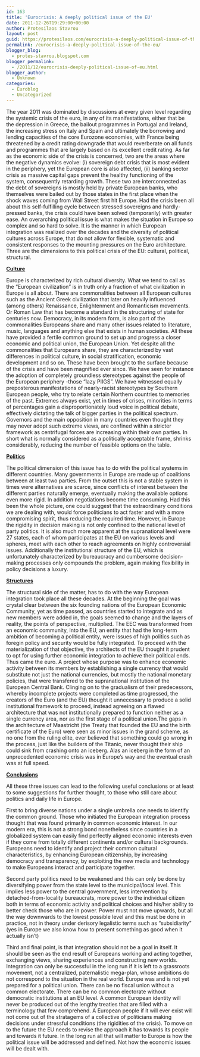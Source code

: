 ```yaml
---
id: 163
title: 'Eurocrisis: A deeply political issue of the EU'
date: 2011-12-26T19:29:00+00:00
author: Protesilaos Stavrou
layout: post
guid: https://protesilaos.com/eurocrisis-a-deeply-political-issue-of-the-eu/
permalink: /eurocrisis-a-deeply-political-issue-of-the-eu/
blogger_blog:
  - protes-stavrou.blogspot.com
blogger_permalink:
  - /2011/12/eurocrisis-deeply-political-issue-of-eu.html
blogger_author:
  - Unknown
categories:
  - Euroblog
  - Uncategorized
---
```

<div class="separator" style="clear: both; text-align: center;">
</div>

The year 2011 was dominated by discussions at every given level regarding the systemic crisis of the euro, in any of its manifestations, either that be the depression in Greece, the bailout programmes in Portugal and Ireland, the increasing stress on Italy and Spain and ultimately the borrowing and lending capacities of the core Eurozone economies, with France being threatened by a credit rating downgrade that would reverberate on all funds and programmes that are largely based on its excellent credit rating. As far as the economic side of the crisis is concerned, two are the areas where the negative dynamics evolve: (i) sovereign debt crisis that is most evident in the periphery, yet the European core is also affected, (ii) banking sector crisis as massive capital gaps prevent the healthy functioning of the system, consequently retarding growth. These two are interconnected as the debt of sovereigns is mostly held by private European banks, who themselves were bailed out by those states in the first place when the shock waves coming from Wall Street first hit Europe. Had the crisis been all about this self-fulfilling cycle between stressed sovereigns and hardly-pressed banks, the crisis could have been solved (temporarily) with greater ease. An overarching political issue is what makes the situation in Europe so complex and so hard to solve. It is the manner in which European integration was realized over the decades and the diversity of political cultures across Europe, that do not allow for flexible, systematic and consistent responses to the mounting pressures on the Euro architecture. Three are the dimensions to this political crisis of the EU: cultural, political, structural.

<u>**Culture** </u>

Europe is characterized by rich cultural diversity. What we tend to call as the &#8220;European civilization&#8221; is in truth only a fraction of what civilization in Europe is all about. There are commonalities between all European cultures such as the Ancient Greek civilization that later on heavily influenced (among others) Renaissance, Enlightenment and Romanticism movements. Or Roman Law that has become a standard in the structuring of state for centuries now. Democracy, in its modern form, is also part of the commonalities Europeans share and many other issues related to literature, music, languages and anything else that exists in human societies. All these have provided a fertile common ground to set up and progress a closer economic and political union, the European Union. Yet despite all the commonalities that Europeans share, they are characterized by vast differences in political culture, in social stratification, economic development and so on. These have been brought to the surface because of the crisis and have been magnified ever since. We have seen for instance the adoption of completely groundless stereotypes against the people of the European periphery -those &#8220;lazy PIIGS&#8221;. We have witnessed equally preposterous manifestations of nearly-racist stereotypes by Southern European people, who try to relate certain Northern countries to memories of the past. Extremes always exist, yet in times of crises, minorities in terms of percentages gain a disproportionately loud voice in political debate, effectively dictating the talk of bigger parties in the political spectrum. Governors and the main opposition in many countries even thought they may never adopt such extreme views, are confined within a stricter framework as centrifugal forces are increasing within their own parties. In short what is normally considered as a politically acceptable frame, shrinks considerably, reducing the number of feasible options on the table.

<u>**Politics** </u>

The political dimension of this issue has to do with the political systems in different countries. Many governments in Europe are made up of coalitions between at least two parties. From the outset this is not a stable system in times were alternatives are scarce, since conflicts of interest between the different parties naturally emerge, eventually making the available options even more rigid. In addition negotiations become time consuming. Had this been the whole picture, one could suggest that the extraordinary conditions we are dealing with, would force politicians to act faster and with a more compromising spirit, thus reducing the required time. However, in Europe the rigidity in decision making is not only confined to the national level of party politics. It is also much more apparent at the supranational level were 27 states, each of whom participates at the EU on various levels and spheres, meet with each other to reach agreements on highly controversial issues. Additionally the institutional structure of the EU, which is unfortunately characterized by bureaucracy and cumbersome decision-making processes only compounds the problem, again making flexibility in policy decisions a luxury.

<u>**Structures** </u>

The structural side of the matter, has to do with the way European integration took place all these decades. At the beginning the goal was crystal clear between the six founding nations of the European Economic Community, yet as time passed, as countries started to integrate and as new members were added in, the goals seemed to change and the layers of reality, the points of perspective, multiplied. The EEC was transformed from an economic community, into the EU, an entity that had the long-term ambition of becoming a political entity, were issues of high politics such as foregin policy and security would be fully integrated. To proceed with the materialization of that objective, the architects of the EU thought it prudent to opt for using further economic integration to achieve their political ends. Thus came the euro. A project whose purpose was to enhance economic activity between its members by establishing a single currency that would substitute not just the national currencies, but mostly the national monetary policies, that were transfered to the supranational institution of the European Central Bank. Clinging on to the gradualism of their predecessors, whereby incomplete projects were completed as time progressed, the creators of the Euro (and the EU) thought it unnecessary to produce a solid institutional framework to proceed, instead agreeing on a flawed architecture that was not institutionally prepared to function neither as a single currency area, nor as the first stage of a political union.The gaps in the architecture of Maastricht (the Treaty that founded the EU and the birth certificate of the Euro) were seen as minor issues in the grand scheme, as no one from the ruling elite, ever believed that something could go wrong in the process, just like the builders of the Titanic, never thought their ship could sink from crashing onto an iceberg. Alas an iceberg in the form of an unprecedented economic crisis was in Europe&#8217;s way and the eventual crash was at full speed.

<u>**Conclusions** </u>

All these three issues can lead to the following useful conclusions or at least to some suggestions for further thought, to those who still care about politics and daily life in Europe.

First to bring diverse nations under a single umbrella one needs to identify the common ground. Those who initiated the European integration process thought that was found primarily in common economic interest. In our modern era, this is not a strong bond nonetheless since countries in a globalized system can easily find perfectly aligned economic interests even if they come from totally different continents and/or cultural backgrounds. Europeans need to identify and project their common cultural characteristics, by enhancing European citizenship, by increasing democracy and transparency, by exploiting the new media and technology to make Europeans interact and participate together.

Second party politics need to be weakened and this can only be done by diversifying power from the state level to the municipal/local level. This implies less power to the central government, less intervention by detached-from-locality bureaucrats, more power to the individual citizen both in terms of economic activity and political choices and his/her ability to better check those who are in power. Power must not move upwards, but all the way downwards to the lowest possible level and this must be done in practice, not in theory under derisory legalistic terms such as &#8220;subsidiarity&#8221; (yes in Europe we also know how to present something as good when it actually isn&#8217;t)

Third and final point, is that integration should not be a goal in itself. It should be seen as the end result of Europeans working and acting together, exchanging views, sharing experiences and constructing new worlds. Integration can only be successful in the long run if it is left to a grassroots movement, not a centralized, paternalistic mega-plan, whose ambitions do not correspond to the situation in the real world. Europe was and is not yet prepared for a political union. There can be no fiscal union without a common electorate. There can be no common electorate without democratic institutions at an EU level. A common European identity will never be produced out of the lengthy treaties that are filled with a terminology that few comprehend. A European people if it will ever exist will not come out of the stratagems of a collective of politicians making decisions under stressful conditions (the rigidities of the crisis). To move on to the future the EU needs to revise the approach it has towards its people and towards it future. In the long run all that will matter to Europe is how the political issue will be addressed and defined. Not how the economic issues will be dealt with.